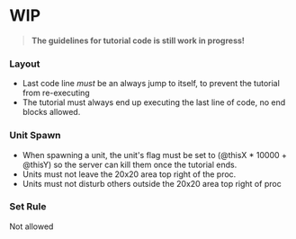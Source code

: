 # WIP
> **The guidelines for tutorial code is still work in progress!**
### Layout
* Last code line *must* be an always jump to itself, to prevent the tutorial from re-executing
* The tutorial must always end up executing the last line of code, no end blocks allowed.
### Unit Spawn
* When spawning a unit, the unit's flag must be set to (@thisX * 10000 + @thisY) so the server can kill them once the tutorial ends.  
* Units must not leave the 20x20 area top right of the proc.  
* Units must not disturb others outside the 20x20 area top right of proc
### Set Rule
Not allowed
